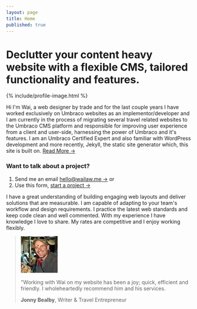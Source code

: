 ```yaml
---
layout: page
title: Home
published: true
---
```


# Declutter your content heavy website with a flexible CMS, tailored functionality and features.

{% include/profile-image.html %}

Hi I'm Wai, a web designer by trade and for the last couple years I have worked exclusively on Umbraco websites as an implementor/developer and I am currently in the process of migrating several travel related websites to the Umbraco CMS platform and responsible for improving user experience from a client and user-side, harnessing the power of Umbraco and it's features.  I am an Umbraco Certified Expert and also familiar with WordPress development and more recently, Jekyll, the static site generator which, this site is built on.  [Read More &rarr;](/about/)

### Want to talk about a project?

1. Send me an email [hello@wailaw.me &rarr;](mailto:hello@wailaw.me) or
2. Use this form, [start a project &rarr;](/enquiry/)

I have a great understanding of building engaging web layouts and deliver solutions that are measurable. I am capable of adapting to your team's workflow and design requirements. I practice the latest web standards and keep code clean and well commented. With my experience I have knowledge I love to share. My rates are competitive and I enjoy working flexibly.

> ![Jonny Bealby](/images/testimonial-pics/jonny.jpg "Jonny Bealby")
>
> "Working with Wai on my website has been a joy; quick, efficient and friendly. I wholeheartedly recommend him and his services.
>
> __Jonny Bealby__, Writer & Travel Entrepreneur
